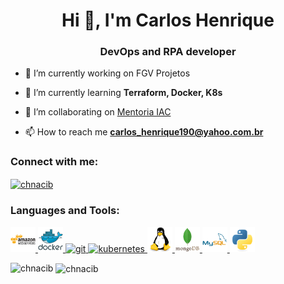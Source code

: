 <h1 align="center">Hi 👋, I'm Carlos Henrique</h1>
<h3 align="center">DevOps and RPA developer</h3>

- 🔭 I’m currently working on FGV Projetos

- 🌱 I’m currently learning **Terraform, Docker, K8s**

- 🤝 I’m collaborating on [Mentoria IAC](https://gomex.me/mentoriaiac/) 

- 📫 How to reach me **carlos_henrique190@yahoo.com.br**

<h3 align="left">Connect with me:</h3>
<p align="left">
<a href="https://www.linkedin.com/in/carlos-henrique-da-silva-junior-b0a81a235/" target="blank"><img align="center" src="https://raw.githubusercontent.com/rahuldkjain/github-profile-readme-generator/master/src/images/icons/Social/linked-in-alt.svg" alt="chnacib" height="30" width="40" /></a>

 <h3 align="left">Languages and Tools:</h3>
<p align="left"> <a href="https://aws.amazon.com" target="_blank"> <img src="https://raw.githubusercontent.com/devicons/devicon/master/icons/amazonwebservices/amazonwebservices-original-wordmark.svg" alt="aws" width="40" height="40"/> </a> <a href="https://www.docker.com/" target="_blank"> <img src="https://raw.githubusercontent.com/devicons/devicon/master/icons/docker/docker-original-wordmark.svg" alt="docker" width="40" height="40"/> </a> <a href="https://git-scm.com/" target="_blank"> <img src="https://www.vectorlogo.zone/logos/git-scm/git-scm-icon.svg" alt="git" width="40" height="40"/> </a> <a href="https://kubernetes.io" target="_blank"> <img src="https://www.vectorlogo.zone/logos/kubernetes/kubernetes-icon.svg" alt="kubernetes" width="40" height="40"/> </a> <a href="https://www.linux.org/" target="_blank"> <img src="https://raw.githubusercontent.com/devicons/devicon/master/icons/linux/linux-original.svg" alt="linux" width="40" height="40"/> </a> <a href="https://www.mongodb.com/" target="_blank"> <img src="https://raw.githubusercontent.com/devicons/devicon/master/icons/mongodb/mongodb-original-wordmark.svg" alt="mongodb" width="40" height="40"/> </a>  <a href="https://www.mysql.com/" target="_blank"> <img src="https://raw.githubusercontent.com/devicons/devicon/master/icons/mysql/mysql-original-wordmark.svg" alt="mysql" width="40" height="40"/> </a>  <a href="https://www.python.org" target="_blank"> <img src="https://raw.githubusercontent.com/devicons/devicon/master/icons/python/python-original.svg" alt="python" width="40" height="40"/> </a> <a  </p>
  
 <p><img align="left" src="https://github-readme-stats.vercel.app/api/top-langs?username=chnacib&show_icons=true&locale=en&layout=compact" alt="chnacib" /></p>



<p>&nbsp;<img align="center" src="https://github-readme-stats.vercel.app/api?username=chnacib&show_icons=true&locale=en" alt="chnacib" /></p>
